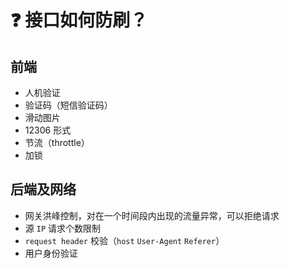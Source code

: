 # :question: 接口如何防刷？

## 前端

- 人机验证
- 验证码（短信验证码）
- 滑动图片
- 12306 形式
- 节流（throttle）
- 加锁

## 后端及网络

- 网关洪峰控制，对在一个时间段内出现的流量异常，可以拒绝请求
- 源 `IP` 请求个数限制
- `request header` 校验（`host` `User-Agent` `Referer`）
- 用户身份验证
